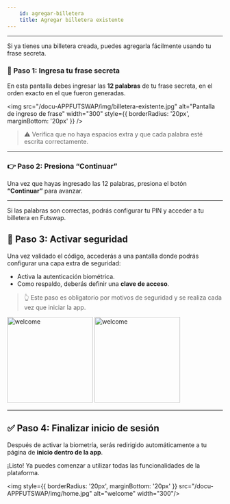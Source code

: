 ```yaml
---
    id: agregar-billetera
    title: Agregar billetera existente
---
```

---

Si ya tienes una billetera creada, puedes agregarla fácilmente usando tu frase secreta.


### 📝 Paso 1: Ingresa tu frase secreta

En esta pantalla debes ingresar las **12 palabras** de tu frase secreta, en el orden exacto en el que fueron generadas.

<img src="/docu-APPFUTSWAP/img/billetera-existente.jpg" alt="Pantalla de ingreso de frase" width="300" style={{ borderRadius: '20px', marginBottom: '20px' }} />

> ⚠️ Verifica que no haya espacios extra y que cada palabra esté escrita correctamente.

---

### 👉 Paso 2: Presiona “Continuar”

Una vez que hayas ingresado las 12 palabras, presiona el botón **“Continuar”** para avanzar.

---

Si las palabras son correctas, podrás configurar tu PIN y acceder a tu billetera en Futswap.

## 🧬 Paso 3: Activar seguridad 


Una vez validado el código, accederás a una pantalla donde podrás configurar una capa extra de seguridad:

- Activa la autenticación biométrica.
- Como respaldo, deberás definir una **clave de acceso**.

> 👆 Este paso es obligatorio por motivos de seguridad y se realiza cada vez que iniciar la app.


<div style={{ display: 'flex', gap: '10px' }}>
    <img style={{ borderRadius: '20px', marginBottom: '20px' }} src="/docu-APPFUTSWAP/img/seguridad.jpg" alt="welcome" width="200"/>
    <img style={{ borderRadius: '20px', marginBottom: '20px' }} src="/docu-APPFUTSWAP/img/seguridad-password.jpg" alt="welcome" width="200"/>
</div>

---

## ✅ Paso 4: Finalizar inicio de sesión

Después de activar la biometría, serás redirigido automáticamente a tu página de **inicio dentro de la app**.

¡Listo! Ya puedes comenzar a utilizar todas las funcionalidades de la plataforma.

<img style={{ borderRadius: '20px', marginBottom: '20px' }} src="/docu-APPFUTSWAP/img/home.jpg" alt="welcome" width="300"/>